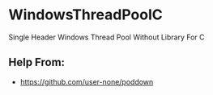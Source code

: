 # WindowsThreadPoolC
Single Header Windows Thread Pool Without Library For C

## Help From:
* https://github.com/user-none/poddown